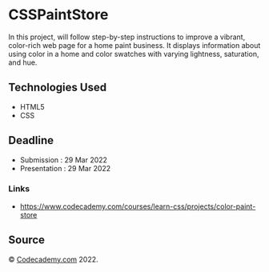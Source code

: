 # CSSPaintStore
In this project, will follow step-by-step instructions to improve a vibrant, color-rich web page for a home paint business. It displays information about using color in a home and color swatches with varying lightness, saturation, and hue.

## Technologies Used
- HTML5
- CSS

## Deadline

- Submission    : 29 Mar 2022
- Presentation  : 29 Mar 2022

### Links

- https://www.codecademy.com/courses/learn-css/projects/color-paint-store

## Source
&copy; [Codecademy.com](https://codecademy.com) 2022.
